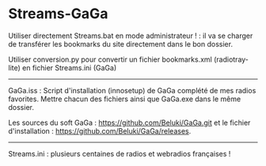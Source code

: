 # Streams-GaGa

Utiliser directement Streams.bat en mode administrateur ! : il va se charger de transférer les bookmarks du site directement dans le bon dossier.

Utiliser conversion.py pour convertir un fichier bookmarks.xml (radiotray-lite) en fichier Streams.ini (GaGa)

-------------------------

GaGa.iss : Script d'installation (innosetup) de GaGa complété de mes radios favorites. Mettre chacun des fichiers ainsi que GaGa.exe dans le même dossier.

Les sources du soft GaGa : https://github.com/Beluki/GaGa.git et le fichier d'installation : https://github.com/Beluki/GaGa/releases.

-------------------------

Streams.ini : plusieurs centaines de radios et webradios françaises !
